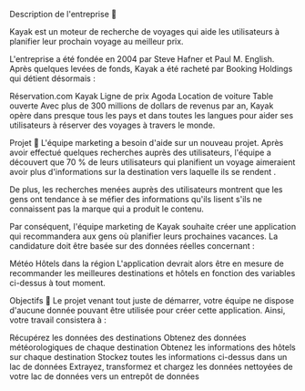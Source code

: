 Description de l'entreprise 📇

Kayak est un moteur de recherche de voyages qui aide les utilisateurs à planifier leur prochain voyage au meilleur prix.

L'entreprise a été fondée en 2004 par Steve Hafner et Paul M. English. Après quelques levées de fonds, Kayak a été racheté par Booking Holdings qui détient désormais :

Réservation.com
Kayak
Ligne de prix
Agoda
Location de voiture
Table ouverte
Avec plus de 300 millions de dollars de revenus par an, Kayak opère dans presque tous les pays et dans toutes les langues pour aider ses utilisateurs à réserver des voyages à travers le monde.

Projet 🚧
L'équipe marketing a besoin d'aide sur un nouveau projet. Après avoir effectué quelques recherches auprès des utilisateurs, l'équipe a découvert que 70 % de leurs utilisateurs qui planifient un voyage aimeraient avoir plus d'informations sur la destination vers laquelle ils se rendent .

De plus, les recherches menées auprès des utilisateurs montrent que les gens ont tendance à se méfier des informations qu'ils lisent s'ils ne connaissent pas la marque qui a produit le contenu.

Par conséquent, l'équipe marketing de Kayak souhaite créer une application qui recommandera aux gens où planifier leurs prochaines vacances. La candidature doit être basée sur des données réelles concernant :

Météo
Hôtels dans la région
L'application devrait alors être en mesure de recommander les meilleures destinations et hôtels en fonction des variables ci-dessus à tout moment.

Objectifs 🎯
Le projet venant tout juste de démarrer, votre équipe ne dispose d'aucune donnée pouvant être utilisée pour créer cette application. Ainsi, votre travail consistera à :

Récupérez les données des destinations
Obtenez des données météorologiques de chaque destination
Obtenez les informations des hôtels sur chaque destination
Stockez toutes les informations ci-dessus dans un lac de données
Extrayez, transformez et chargez les données nettoyées de votre lac de données vers un entrepôt de données
